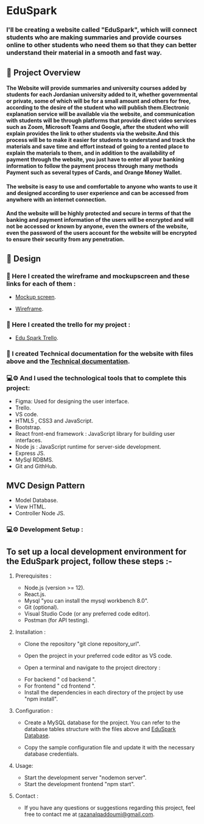 # EduSpark
### I'll be creating a website called "EduSpark", which will connect students who are making summaries and provide courses online to other students who need them so that they can better understand their material in a smooth and fast way.

## 🚀 Project Overview 

#### The Website will provide summaries and university courses added by students for each Jordanian university added to it, whether governmental or private, some of which will be for a small amount and others for free, according to the desire of the student who will publish them.Electronic explanation service will be available via the website, and communication with students will be through platforms that provide direct video services such as Zoom, Microsoft Teams and Google, after the student who will explain provides the link to other students via the website.And this process will be to make it easier for students to understand and track the materials and save time and effort instead of going to a rented place to explain the materials to them, and in addition to the availability of payment through the website, you just have to enter all your banking information to follow the payment process through many methods Payment such as several types of Cards, and Orange Money Wallet.

####  The website is easy to use and comfortable to anyone who wants to use it and designed according to user experience and can be accessed from anywhere with an internet connection.
#### And the website will be highly protected and secure in terms of that the banking and payment information of the users will be encrypted and will not be accessed or known by anyone, even the owners of the website, even the password of the users account for the website will be encrypted to ensure their security from any penetration.



## 🎨 Design
### 📎 Here I created the wireframe and mockupscreen and these links for each of them :

 * [Mockup screen](https://www.figma.com/file/V3GAdhIdvYi3qy5oBdAMCE/My-Project?node-id=35-2&t=FJiV7Ty4WNoPoAhq-0).

 * [Wireframe](https://www.figma.com/file/V3GAdhIdvYi3qy5oBdAMCE/My-Project?node-id=0-1&t=FJiV7Ty4WNoPoAhq-0).


 ### 📎 Here I created the trello for my project :

 * [Edu Spark Trello](https://trello.com/b/Yox6tMAO/edu-spark-project).



 ### 📎 I created Technical documentation for the website with files above and the [Technical documentation](Technical_Documenation.docx).




### 💻⚙️ And I used the technological tools that to complete this project:
 
 + Figma: Used for designing the user interface.
 + Trello.
 + VS code.
 + HTML5 , CSS3 and JavaScript.
 + Bootstrap.
 + React front-end framework : JavaScript library for building user interfaces.
 + Node js : JavaScript runtime for server-side development.
 + Express JS.
 + MySql RDBMS.
 + Git and GithHub.
 



## MVC Design Pattern
- Model Database.
- View HTML.
- Controller Node JS.




### 💻⚙️ Development Setup :
## To set up a local development environment for the EduSpark project, follow these steps :-

1. Prerequisites : 

   - Node.js (version >= 12).
   - React.js.
   - Mysql "you can install the mysql workbench 8.0".
   - Git (optional).
   - Visual Studio Code (or any preferred code editor).
   - Postman (for API testing).


2. Installation :

   - Clone the repository "git clone repository_url".
   - Open the project in your preferred code editor as VS code.

   - Open a terminal and navigate to the project directory :
   + For backend " cd backend ".
   + For frontend " cd frontend ".

   - Install the dependencies in each directory of the project by use "npm install".

3. Configuration :

   - Create a MySQL database for the project. You can refer to the database tables structure with the files above and [EduSpark Database](EduSpark_Database.pdf).

   - Copy the sample configuration file and update it with the necessary database credentials.


4. Usage:

   - Start the development server "nodemon server".
   - Start the development frontend "npm start".


5. Contact :

   - If you have any questions or suggestions regarding this project, feel free to contact me at [razanalqaddoumi@gmail.com](razanalqaddoumi@gmail.com).

